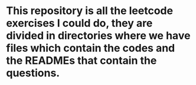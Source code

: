 # This repository is all the leetcode exercises I could do, they are divided in directories where we have files which contain the codes and the READMEs that contain the questions.
